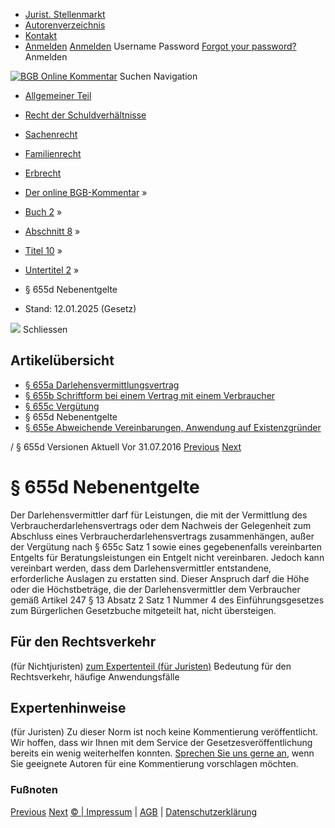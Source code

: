   * [Jurist. Stellenmarkt](https://bgb.kommentar.de/Buch-2/Abschnitt-8/Titel-10/Untertitel-2/</job-board> "Jurist. Stellenmarkt")
  * [Autorenverzeichnis](https://bgb.kommentar.de/Buch-2/Abschnitt-8/Titel-10/Untertitel-2/</Autorenverzeichnis> "Autorenverzeichnis")
  * [Kontakt](https://bgb.kommentar.de/Buch-2/Abschnitt-8/Titel-10/Untertitel-2/</Kontakt>)
  * [Anmelden](https://bgb.kommentar.de/Buch-2/Abschnitt-8/Titel-10/Untertitel-2/<#login> "show login form") [Anmelden](https://bgb.kommentar.de/Buch-2/Abschnitt-8/Titel-10/Untertitel-2/<#> "hide login form") Username Password
[Forgot your password?](https://bgb.kommentar.de/Buch-2/Abschnitt-8/Titel-10/Untertitel-2/</user/forgotpassword>) Anmelden 


[![BGB Online Kommentar](https://bgb.kommentar.de/extension/bgb/design/bgb/images/logo.png)](https://bgb.kommentar.de/Buch-2/Abschnitt-8/Titel-10/Untertitel-2/</> "BGB Online Kommentar")
Suchen
Navigation
  * [Allgemeiner Teil](https://bgb.kommentar.de/Buch-2/Abschnitt-8/Titel-10/Untertitel-2/</Buch-1>)
  * [Recht der Schuldverhältnisse](https://bgb.kommentar.de/Buch-2/Abschnitt-8/Titel-10/Untertitel-2/</Buch-2>)
  * [Sachenrecht](https://bgb.kommentar.de/Buch-2/Abschnitt-8/Titel-10/Untertitel-2/</Buch-3>)
  * [Familienrecht](https://bgb.kommentar.de/Buch-2/Abschnitt-8/Titel-10/Untertitel-2/</Buch-4>)
  * [Erbrecht](https://bgb.kommentar.de/Buch-2/Abschnitt-8/Titel-10/Untertitel-2/</Buch-5>)


  * [Der online BGB-Kommentar](https://bgb.kommentar.de/Buch-2/Abschnitt-8/Titel-10/Untertitel-2/</>) »
  * [Buch 2](https://bgb.kommentar.de/Buch-2/Abschnitt-8/Titel-10/Untertitel-2/</Buch-2>) »
  * [Abschnitt 8](https://bgb.kommentar.de/Buch-2/Abschnitt-8/Titel-10/Untertitel-2/</Buch-2/Abschnitt-8>) »
  * [Titel 10](https://bgb.kommentar.de/Buch-2/Abschnitt-8/Titel-10/Untertitel-2/</Buch-2/Abschnitt-8/Titel-10>) »
  * [Untertitel 2](https://bgb.kommentar.de/Buch-2/Abschnitt-8/Titel-10/Untertitel-2/</Buch-2/Abschnitt-8/Titel-10/Untertitel-2>) »
  * § 655d Nebenentgelte 
  * Stand: 12.01.2025 (Gesetz) 


![](https://vg01.met.vgwort.de/na/1c9909529ead4f509072c06d9081a7d5)
Schliessen 
## Artikelübersicht
  * [ § 655a Darlehensvermittlungsvertrag ](https://bgb.kommentar.de/Buch-2/Abschnitt-8/Titel-10/Untertitel-2/</Buch-2/Abschnitt-8/Titel-10/Untertitel-2/Darlehensvermittlungsvertrag>)
  * [ § 655b Schriftform bei einem Vertrag mit einem Verbraucher ](https://bgb.kommentar.de/Buch-2/Abschnitt-8/Titel-10/Untertitel-2/</Buch-2/Abschnitt-8/Titel-10/Untertitel-2/Schriftform-bei-einem-Vertrag-mit-einem-Verbraucher>)
  * [ § 655c Vergütung ](https://bgb.kommentar.de/Buch-2/Abschnitt-8/Titel-10/Untertitel-2/</Buch-2/Abschnitt-8/Titel-10/Untertitel-2/Verguetung>)
  * § 655d Nebenentgelte 
  * [ § 655e Abweichende Vereinbarungen, Anwendung auf Existenzgründer ](https://bgb.kommentar.de/Buch-2/Abschnitt-8/Titel-10/Untertitel-2/</Buch-2/Abschnitt-8/Titel-10/Untertitel-2/Abweichende-Vereinbarungen-Anwendung-auf-Existenzgruender>)


/ § 655d 
Versionen  Aktuell Vor 31.07.2016
[Previous](https://bgb.kommentar.de/Buch-2/Abschnitt-8/Titel-10/Untertitel-2/</Buch-2/Abschnitt-8/Titel-10/Untertitel-2/Verguetung> "§ 655c Vergütung") [Next](https://bgb.kommentar.de/Buch-2/Abschnitt-8/Titel-10/Untertitel-2/</Buch-2/Abschnitt-8/Titel-10/Untertitel-2/Abweichende-Vereinbarungen-Anwendung-auf-Existenzgruender> "§ 655e Abweichende Vereinbarungen, Anwendung auf Existenzgründer")
# § 655d Nebenentgelte
Der Darlehensvermittler darf für Leistungen, die mit der Vermittlung des Verbraucherdarlehensvertrags oder dem Nachweis der Gelegenheit zum Abschluss eines Verbraucherdarlehensvertrags zusammenhängen, außer der Vergütung nach § 655c Satz 1 sowie eines gegebenenfalls vereinbarten Entgelts für Beratungsleistungen ein Entgelt nicht vereinbaren. Jedoch kann vereinbart werden, dass dem Darlehensvermittler entstandene, erforderliche Auslagen zu erstatten sind. Dieser Anspruch darf die Höhe oder die Höchstbeträge, die der Darlehensvermittler dem Verbraucher gemäß Artikel 247 § 13 Absatz 2 Satz 1 Nummer 4 des Einführungsgesetzes zum Bürgerlichen Gesetzbuche mitgeteilt hat, nicht übersteigen.
## Für den Rechtsverkehr 
(für Nichtjuristen)
[zum Expertenteil (für Juristen)](https://bgb.kommentar.de/Buch-2/Abschnitt-8/Titel-10/Untertitel-2/<#expertenhinweise>)
Bedeutung für den Rechtsverkehr, häufige Anwendungsfälle
## Expertenhinweise
(für Juristen)
Zu dieser Norm ist noch keine Kommentierung veröffentlicht. Wir hoffen, dass wir Ihnen mit dem Service der Gesetzesveröffentlichung bereits ein wenig weiterhelfen konnten. [Sprechen Sie uns gerne an](https://bgb.kommentar.de/Buch-2/Abschnitt-8/Titel-10/Untertitel-2/</Kontakt>), wenn Sie geeignete Autoren für eine Kommentierung vorschlagen möchten. 
### Fußnoten
[Previous](https://bgb.kommentar.de/Buch-2/Abschnitt-8/Titel-10/Untertitel-2/</Buch-2/Abschnitt-8/Titel-10/Untertitel-2/Verguetung> "§ 655c Vergütung") [Next](https://bgb.kommentar.de/Buch-2/Abschnitt-8/Titel-10/Untertitel-2/</Buch-2/Abschnitt-8/Titel-10/Untertitel-2/Abweichende-Vereinbarungen-Anwendung-auf-Existenzgruender> "§ 655e Abweichende Vereinbarungen, Anwendung auf Existenzgründer")
[© | Impressum](https://bgb.kommentar.de/Buch-2/Abschnitt-8/Titel-10/Untertitel-2/</Kontakt>) | [AGB](https://bgb.kommentar.de/Buch-2/Abschnitt-8/Titel-10/Untertitel-2/</AGB>) | [Datenschutzerklärung](https://bgb.kommentar.de/Buch-2/Abschnitt-8/Titel-10/Untertitel-2/</Datenschutzerklaerung-fuer-Leser>)
